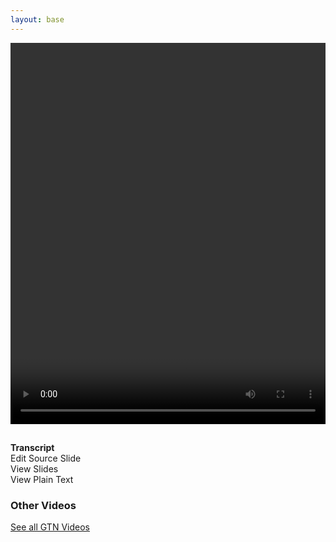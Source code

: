 ```yaml
---
layout: base
---
```


<div class="row">
	<div class="col-md-12">
		<video id="player" width="100%" height="610" controls preload="metadata" style="background: black">
		</video>
	</div>
</div>
<div class="row">
	<div class="col-sm-8">
		<div class="row">
			<h2 id="title"></h2>
		</div>
		<div class="row">
			<div class="col-sm-6">
				<b>Transcript</b>
			</div>
			<div class="col-sm-2" id="transcript-edit">
				Edit Source Slide
			</div>
			<div class="col-sm-2" id="source-slides">
				View Slides
			</div>
			<div class="col-sm-2" id="transcript-plain">
				View Plain Text
			</div>
		</div>
		<div class="row" id="transcript">
		</div>
	</div>
	<div class="col-sm-4">
		<div class="row">
			<div class="col-sm-12">
				<h3>Other Videos</h3>
				<div><a href="{% link videos/index.md %}">See all GTN Videos</a></div>
				<div id="playlist" class="vertical">
				</div>
			</div>
		</div>
	</div>
</div>


<script type="text/javascript">
var params = (new URL(document.location)).searchParams,
	videoid = params.get('v'),
	seekTo = params.get('t'),
	videohost = 'https://training.galaxyproject.org',
	vtt = `${videohost}/videos/topics/${videoid}.en.vtt`,
	mp4 = `${videohost}/videos/topics/${videoid}.mp4`,
	png = `${videohost}/videos/topics/${videoid}.mp4.png`,
	player = document.getElementById("player");


player.setAttribute('poster', png);
player.innerHTML = `
	<source src="${mp4}" type="video/mp4">
	<track label="English" kind="captions" srclang="en" src="${vtt}" default>
`;

document.getElementById("transcript-edit").innerHTML = `<a href="https://github.com/galaxyproject/training-material/edit/main/topics/${videoid}.html">Edit Source Slide</a>`
document.getElementById("source-slides").innerHTML = `<a href="https://training.galaxyproject.org/training-material/topics/${videoid}.html">View Slides</a>`
document.getElementById("transcript-plain").innerHTML = `<a href="https://training.galaxyproject.org/training-material/topics/${videoid}-plain.html">View Plain Text</a>`

if(seekTo !== null){
	if(seekTo.indexOf(":") > -1){
		var seekToparts = seekTo.split(":");
		if(seekToparts.length == 2) {
			player.currentTime = (parseInt(seekToparts[0]) * 60) + parseInt(seekToparts[1]);
		} else if (seekToparts.length == 3){
			player.currentTime = (parseInt(seekToparts[0]) * 3600) + (parseInt(seekToparts[1]) * 60) + parseInt(seekToparts[2]);
		} else {
			console.error("Could not parse time")
		}
	} else {
		player.currentTime = parseInt(seekTo);
	}
}


fetch(vtt)
	.then(response => response.text())
	.then(data => {
		lines = data.split("\n").slice(4).filter((x, i) => { return i % 4 == 0 || i % 4 == 1});

		timestamps = lines.filter((x, i) => i % 2 == 0).map(x => x.split(' ')[0]);
		words = lines.filter((x, i) => i % 2 == 1);

		var zipped = timestamps.map(function(e, i) {
			return [e, words[i]];
		});
		lines = zipped.map(x => { return `<tr><td>${x[0]}</td><td>${x[1]}</td></tr>` }).join('');
		document.getElementById("transcript").innerHTML = '<table>' + lines + '</table>';
	});

fetch('{{ site.baseurl }}/api/videos.json')
	.then(response => response.json())
	.then(data => {
		// Remove empty
		data = data.filter(x => x !== null);
		// We've got a 'list' of video, we'll pretend this is a 'ring' buffer.

		var idx = data.findIndex(x => x.id == videoid);
		var videoSelf = data[idx];
		document.getElementById("title").innerHTML = videoSelf.title;


		var ring = [...data.slice(idx + 1), ...data.slice(0, idx)].slice(0, 8);
		var fmt = ring.map(x => {
			return `
			<div class="pl-item">
				<a href="?v=${x.id}">
					<div class="cover">
						<img src="https://training.galaxyproject.org/videos/topics/${x.id}.mp4.png" width="200px"/>
					</div>
					<div>
						<div class="title">${x.title}</div>
						<div class="topic">${x.topic}</div>
					</div>
				</a>
			</div>
			`;
		})
		document.getElementById("playlist").innerHTML = fmt;
	});

</script>
